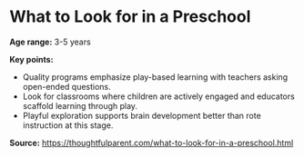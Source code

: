 # What to Look for in a Preschool

**Age range:** 3-5 years

**Key points:**
- Quality programs emphasize play-based learning with teachers asking open-ended questions.
- Look for classrooms where children are actively engaged and educators scaffold learning through play.
- Playful exploration supports brain development better than rote instruction at this stage.

**Source:** https://thoughtfulparent.com/what-to-look-for-in-a-preschool.html
